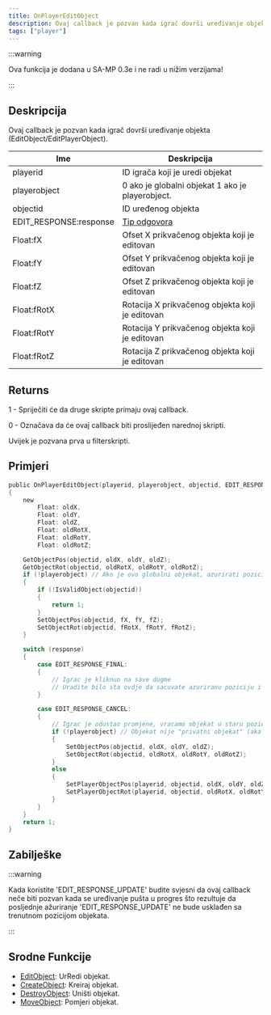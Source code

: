 ```yaml
---
title: OnPlayerEditObject
description: Ovaj callback je pozvan kada igrač dovrši uređivanje objekta (EditObject/EditPlayerObject).
tags: ["player"]
---
```


:::warning

Ova funkcija je dodana u SA-MP 0.3e i ne radi u nižim verzijama!

:::

## Deskripcija

Ovaj callback je pozvan kada igrač dovrši uređivanje objekta (EditObject/EditPlayerObject).

| Ime                    | Deskripcija                                                |
|------------------------|------------------------------------------------------------|
| playerid               | ID igrača koji je uredi objekat                            |
| playerobject           | 0 ako je globalni objekat 1 ako je playerobject.           |
| objectid               | ID uređenog objekta                                        |
| EDIT_RESPONSE:response | [Tip odgovora](../resources/objecteditionresponsetypes.md) |
| Float:fX               | Ofset X prikvačenog objekta koji je editovan               |
| Float:fY               | Ofset Y prikvačenog objekta koji je editovan               |
| Float:fZ               | Ofset Z prikvačenog objekta koji je editovan               |
| Float:fRotX            | Rotacija X prikvačenog objekta koji je editovan            |
| Float:fRotY            | Rotacija Y prikvačenog objekta koji je editovan            |
| Float:fRotZ            | Rotacija Z prikvačenog objekta koji je editovan            |

## Returns

1 - Spriječiti će da druge skripte primaju ovaj callback.

0 - Označava da će ovaj callback biti proslijeđen narednoj skripti.

Uvijek je pozvana prva u filterskripti.

## Primjeri

```c
public OnPlayerEditObject(playerid, playerobject, objectid, EDIT_RESPONSE:response, Float:fX, Float:fY, Float:fZ, Float:fRotX, Float:fRotY, Float:fRotZ)
{
    new
        Float: oldX,
        Float: oldY,
        Float: oldZ,
        Float: oldRotX,
        Float: oldRotY,
        Float: oldRotZ;

    GetObjectPos(objectid, oldX, oldY, oldZ);
    GetObjectRot(objectid, oldRotX, oldRotY, oldRotZ);
    if (!playerobject) // Ako je ovo globalni objekat, azurirati poziciju objekta za sve igrace
    {
        if (!IsValidObject(objectid))
        {
            return 1;
        }
        SetObjectPos(objectid, fX, fY, fZ);
        SetObjectRot(objectid, fRotX, fRotY, fRotZ);
    }

    switch (response)
    {
        case EDIT_RESPONSE_FINAL:
        {
            // Igrac je kliknuo na save dugme
            // Uradite bilo sta ovdje da sacuvate azuriranu poziciju i rotaciju objekta
        }

        case EDIT_RESPONSE_CANCEL:
        {
            // Igrac je odustao promjene, vracamo objekat u staru poziciju (prije edita)
            if (!playerobject) // Objekat nije "privatni objekat" (aka player object)
            {
                SetObjectPos(objectid, oldX, oldY, oldZ);
                SetObjectRot(objectid, oldRotX, oldRotY, oldRotZ);
            }
            else
            {
                SetPlayerObjectPos(playerid, objectid, oldX, oldY, oldZ);
                SetPlayerObjectRot(playerid, objectid, oldRotX, oldRotY, oldRotZ);
            }
        }
    }
    return 1;
}
```

## Zabilješke

:::warning

Kada koristite 'EDIT_RESPONSE_UPDATE' budite svjesni da ovaj callback neče biti pozvan kada se uređivanje pušta u progres što rezultuje da posljednje ažuriranje 'EDIT_RESPONSE_UPDATE' ne bude usklađen sa trenutnom pozicijom objekata.

:::

## Srodne Funkcije

- [EditObject](../functions/EditObject.md): UrRedi objekat.
- [CreateObject](../functions/CreateObject.md): Kreiraj objekat.
- [DestroyObject](../functions/DestroyObject.md): Uništi objekat.
- [MoveObject](../functions/MoveObject.md): Pomjeri objekat.

